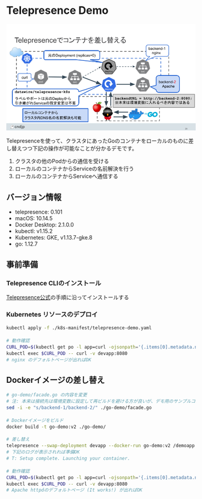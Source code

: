# Telepresence Demo

![構成図](https://github.com/translucens/telepresence-demo/blob/master/telepresence-demo-architecture.png)

Telepresenceを使って、クラスタにあったGoのコンテナをローカルのものに差し替えつつ下記の操作が可能なことが分かるデモです。

1. クラスタの他のPodからの通信を受ける
1. ローカルのコンテナからServiceの名前解決を行う
1. ローカルのコンテナからServiceへ通信する

## バージョン情報

* telepresence: 0.101
* macOS: 10.14.5
* Docker Desktop: 2.1.0.0
* kubectl: v1.15.2
* Kubernetes: GKE, v1.13.7-gke.8
* go: 1.12.7

## 事前準備

### Telepresence CLIのインストール

[Telepresence公式](https://www.telepresence.io/reference/install)の手順に沿ってインストールする

### Kubernetes リソースのデプロイ

```sh
kubectl apply -f ./k8s-manifest/telepresence-demo.yaml

# 動作確認
CURL_POD=$(kubectl get po -l app=curl -ojsonpath='{.items[0].metadata.name}')
kubectl exec $CURL_POD -- curl -v devapp:8080
# nginx のデフォルトページが出ればOK
```

## Dockerイメージの差し替え

```sh
# go-demo/facade.go の内容を変更
# 注: 本来は接続先は環境変数に設定して再ビルドを避ける方が良いが、デモ用のサンプルコードなので……
sed -i -e "s/backend-1/backend-2/" ./go-demo/facade.go

# Dockerイメージをビルド
docker build -t go-demo:v2 ./go-demo/

# 差し替え
telepresence --swap-deployment devapp --docker-run go-demo:v2 /demoapp
# 下記のログが表示されれば準備OK
# T: Setup complete. Launching your container.

# 動作確認
CURL_POD=$(kubectl get po -l app=curl -ojsonpath='{.items[0].metadata.name}')
kubectl exec $CURL_POD -- curl -v devapp:8080
# Apache httpdのデフォルトページ (It works!) が出ればOK
```
